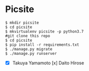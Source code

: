 # Picsite

```shell
$ mkdir picsite
$ cd picsite
$ mkvirtualenv picsite -p python3.7
#git clone this repo
$ cd picsite
$ pip install -r requirements.txt
$ ./manage.py migrate
$ ./manage.py runserver
```

- [x] Takuya Yamamoto
  [x] Daito Hirose
